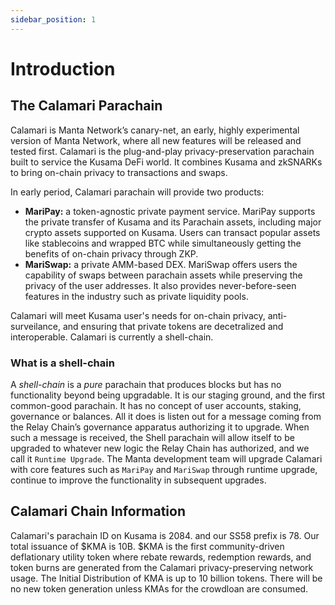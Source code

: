 ```yaml
---
sidebar_position: 1
---
```


# Introduction

## The Calamari Parachain

Calamari is Manta Network’s canary-net, an early, highly experimental version of Manta Network, where all new features will be released and tested first. Calamari is the plug-and-play privacy-preservation parachain built to service the Kusama DeFi world. It combines Kusama and zkSNARKs to bring on-chain privacy to transactions and swaps. 

In early period, Calamari parachain will provide two products:
* **MariPay:** a token-agnostic private payment service. MariPay supports the private transfer of Kusama and its Parachain assets, including major crypto assets supported on Kusama. Users can transact popular assets like stablecoins and wrapped BTC while simultaneously getting the benefits of on-chain privacy through ZKP.
* **MariSwap:** a private AMM-based DEX. MariSwap offers users the capability of swaps between parachain assets while preserving the privacy of the user addresses. It also provides never-before-seen features in the industry such as private liquidity pools.

Calamari will meet Kusama user's needs for on-chain privacy, anti-surveilance, and ensuring that private tokens are decetralized and interoperable. Calamari is currently a shell-chain.

### What is a shell-chain 

A _shell-chain_ is a _pure_ parachain that produces blocks but has no functionality beyond being upgradable. It is our staging ground, and the first common-good parachain. It has no concept of user accounts, staking, governance or balances. All it does is listen out for a message coming from the Relay Chain’s governance apparatus authorizing it to upgrade. When such a message is received, the Shell parachain will allow itself to be upgraded to whatever new logic the Relay Chain has authorized, and we call it `Runtime Upgrade`. The Manta development team will upgrade Calamari with core features such as `MariPay` and `MariSwap` through runtime upgrade, continue to improve the functionality in subsequent upgrades.

## Calamari Chain Information

Calamari's parachain ID on Kusama is 2084. and our SS58 prefix is 78. Our total issuance of $KMA is 10B. $KMA is the first community-driven deflationary utility token where rebate rewards, redemption rewards, and token burns are generated from the Calamari privacy-preserving network usage. The Initial Distribution of KMA is up to 10 billion tokens. There will be no new token generation unless KMAs for the crowdloan are consumed. 
